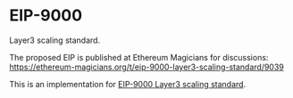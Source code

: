 # EIP-9000
Layer3 scaling standard.

The proposed EIP is published at Ethereum Magicians for discussions: https://ethereum-magicians.org/t/eip-9000-layer3-scaling-standard/9039

This is an implementation for [EIP-9000 Layer3 scaling standard](https://ethereum-magicians.org/t/eip-9000-layer3-scaling-standard/9039).
